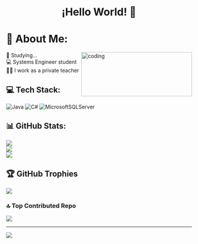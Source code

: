 ### <h1 align="center">¡Hello World! 👋 </h1>

# 💫 About Me:
<img align = "right" alt="coding" width="300" height="120" src=Programing.gif>

🌱 Studying...<br>💻 Systems Engineer student<br>👩‍🏫 I work as a private teacher

## 💻 Tech Stack:
![Java](https://img.shields.io/badge/java-%23ED8B00.svg?style=for-the-badge&logo=java&logoColor=white) ![C#](https://img.shields.io/badge/c%23-%23239120.svg?style=for-the-badge&logo=c-sharp&logoColor=white) ![MicrosoftSQLServer](https://img.shields.io/badge/Microsoft%20SQL%20Sever-CC2927?style=for-the-badge&logo=microsoft%20sql%20server&logoColor=white)

## 📊 GitHub Stats:
![](https://github-readme-stats.vercel.app/api?username=Louismttr&theme=radical&hide_border=false&include_all_commits=true&count_private=true)<br/>
![](https://github-readme-streak-stats.herokuapp.com/?user=Louismttr&theme=radical&hide_border=false)<br/>
![](https://github-readme-stats.vercel.app/api/top-langs/?username=Louismttr&theme=radical&hide_border=false&include_all_commits=true&count_private=true&layout=compact)

## 🏆 GitHub Trophies
![](https://github-profile-trophy.vercel.app/?username=Louismttr&theme=radical&no-frame=false&no-bg=false&margin-w=4)

### 🔝 Top Contributed Repo
![](https://github-contributor-stats.vercel.app/api?username=Louismttr&limit=5&theme=radical&combine_all_yearly_contributions=true)

---
[![](https://visitcount.itsvg.in/api?id=Louismttr&icon=7&color=10)](https://visitcount.itsvg.in)

<!--
**Louismttr/Louismttr** is a ✨ _special_ ✨ repository because its `README.md` (this file) appears on your GitHub profile.
-->
